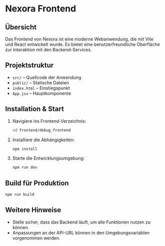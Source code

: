 # Nexora Frontend

## Übersicht

Das Frontend von Nexora ist eine moderne Webanwendung, die mit Vite und React entwickelt wurde. Es bietet eine benutzerfreundliche Oberfläche zur Interaktion mit den Backend-Services.

## Projektstruktur

- `src/` – Quellcode der Anwendung
- `public/` – Statische Dateien
- `index.html` – Einstiegspunkt
- `App.jsx` – Hauptkomponente

## Installation & Start

1. Navigiere ins Frontend-Verzeichnis:

   ```bash
   cd frontend/debug_frontend
   ```

2. Installiere die Abhängigkeiten:

   ```bash
   npm install
   ```

3. Starte die Entwicklungsumgebung:

   ```bash
   npm run dev
   ```

## Build für Produktion

```bash
npm run build
```

## Weitere Hinweise

- Stelle sicher, dass das Backend läuft, um alle Funktionen nutzen zu können.
- Anpassungen an der API-URL können in den Umgebungsvariablen vorgenommen werden.
